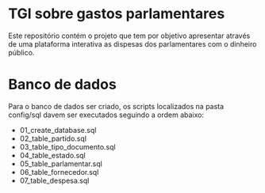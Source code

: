 # TGI sobre gastos parlamentares

Este repositório contém o projeto que tem por objetivo apresentar através de uma plataforma
interativa as dispesas dos parlamentares com o dinheiro público.

# Banco de dados

Para o banco de dados ser criado, os scripts localizados na pasta config/sql davem ser executados
seguindo a ordem abaixo:
 
  * 01_create_database.sql
  * 02_table_partido.sql
  * 03_table_tipo_documento.sql
  * 04_table_estado.sql
  * 05_table_parlamentar.sql
  * 06_table_fornecedor.sql
  * 07_table_despesa.sql
